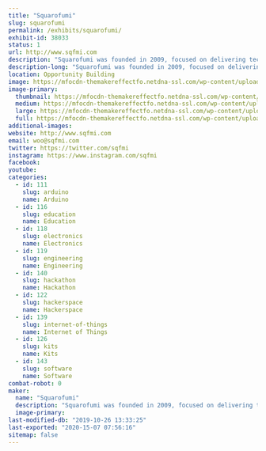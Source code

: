 ```yaml
---
title: "Squarofumi"
slug: squarofumi
permalink: /exhibits/squarofumi/
exhibit-id: 38033
status: 1
url: http://www.sqfmi.com
description: "Squarofumi was founded in 2009, focused on delivering technology products and services. Founded by a group of art and technology enthusiasts, Squarofumi aims to deliver unique experiences and quality products through design engineering and thinking outside the box."
description-long: "Squarofumi was founded in 2009, focused on delivering technology products and services. Founded by a group of art and technology enthusiasts, Squarofumi aims to deliver unique experiences and quality products through design engineering and thinking outside the box. We create products to inspire the next generation of makers and the like."
location: Opportunity Building
image: https://mfocdn-themakereffectfo.netdna-ssl.com/wp-content/uploads/2019/09/badgy_sqfmi-1.jpg
image-primary:
  thumbnail: https://mfocdn-themakereffectfo.netdna-ssl.com/wp-content/uploads/2019/09/badgy_sqfmi-1-150x150.jpg
  medium: https://mfocdn-themakereffectfo.netdna-ssl.com/wp-content/uploads/2019/09/badgy_sqfmi-1-300x200.jpg
  large: https://mfocdn-themakereffectfo.netdna-ssl.com/wp-content/uploads/2019/09/badgy_sqfmi-1.jpg
  full: https://mfocdn-themakereffectfo.netdna-ssl.com/wp-content/uploads/2019/09/badgy_sqfmi-1.jpg
additional-images:
website: http://www.sqfmi.com
email: woo@sqfmi.com
twitter: https://twitter.com/sqfmi
instagram: https://www.instagram.com/sqfmi
facebook: 
youtube: 
categories:
  - id: 111
    slug: arduino
    name: Arduino
  - id: 116
    slug: education
    name: Education
  - id: 118
    slug: electronics
    name: Electronics
  - id: 119
    slug: engineering
    name: Engineering
  - id: 140
    slug: hackathon
    name: Hackathon
  - id: 122
    slug: hackerspace
    name: Hackerspace
  - id: 139
    slug: internet-of-things
    name: Internet of Things
  - id: 126
    slug: kits
    name: Kits
  - id: 143
    slug: software
    name: Software
combat-robot: 0
maker:
  name: "Squarofumi"
  description: "Squarofumi was founded in 2009, focused on delivering technology products and services. Founded by a group of art and technology enthusiasts, Squarofumi aims to deliver unique experiences and quality products through design engineering and thinking outside the box."
  image-primary: 
last-modified-db: "2019-10-26 13:33:25"
last-exported: "2020-15-07 07:56:16"
sitemap: false
---
```

